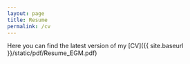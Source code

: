 ```yaml
---
layout: page
title: Resume
permalink: /cv
---
```


Here you can find the latest version of my [CV]({{ site.baseurl }}/static/pdf/Resume_EGM.pdf)
